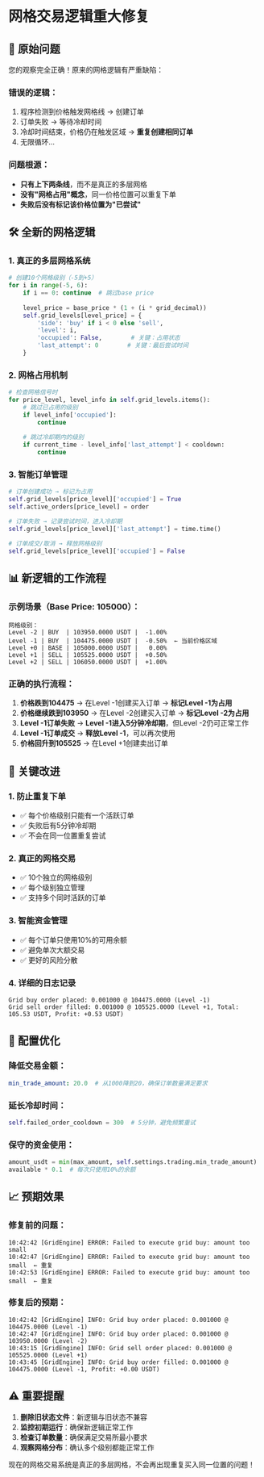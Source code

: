 # 网格交易逻辑重大修复

## 🚨 **原始问题**

您的观察完全正确！原来的网格逻辑有严重缺陷：

### 错误的逻辑：
1. 程序检测到价格触发网格线 → 创建订单
2. 订单失败 → 等待冷却时间
3. 冷却时间结束，价格仍在触发区域 → **重复创建相同订单**
4. 无限循环...

### 问题根源：
- **只有上下两条线**，而不是真正的多层网格
- **没有"网格占用"概念**，同一价格位置可以重复下单
- **失败后没有标记该价格位置为"已尝试"**

## 🛠️ **全新的网格逻辑**

### 1. **真正的多层网格系统**
```python
# 创建10个网格级别（-5到+5）
for i in range(-5, 6):
    if i == 0: continue  # 跳过base price
    
    level_price = base_price * (1 + (i * grid_decimal))
    self.grid_levels[level_price] = {
        'side': 'buy' if i < 0 else 'sell',
        'level': i,
        'occupied': False,        # 关键：占用状态
        'last_attempt': 0        # 关键：最后尝试时间
    }
```

### 2. **网格占用机制**
```python
# 检查网格信号时
for price_level, level_info in self.grid_levels.items():
    # 跳过已占用的级别
    if level_info['occupied']:
        continue
    
    # 跳过冷却期内的级别
    if current_time - level_info['last_attempt'] < cooldown:
        continue
```

### 3. **智能订单管理**
```python
# 订单创建成功 → 标记为占用
self.grid_levels[price_level]['occupied'] = True
self.active_orders[price_level] = order

# 订单失败 → 记录尝试时间，进入冷却期
self.grid_levels[price_level]['last_attempt'] = time.time()

# 订单成交/取消 → 释放网格级别
self.grid_levels[price_level]['occupied'] = False
```

## 📊 **新逻辑的工作流程**

### 示例场景（Base Price: 105000）：
```
网格级别：
Level -2 | BUY  | 103950.0000 USDT |  -1.00%
Level -1 | BUY  | 104475.0000 USDT |  -0.50%  ← 当前价格区域
Level +0 | BASE | 105000.0000 USDT |   0.00%
Level +1 | SELL | 105525.0000 USDT |  +0.50%
Level +2 | SELL | 106050.0000 USDT |  +1.00%
```

### 正确的执行流程：
1. **价格跌到104475** → 在Level -1创建买入订单 → **标记Level -1为占用**
2. **价格继续跌到103950** → 在Level -2创建买入订单 → **标记Level -2为占用**
3. **Level -1订单失败** → **Level -1进入5分钟冷却期**，但Level -2仍可正常工作
4. **Level -1订单成交** → **释放Level -1**，可以再次使用
5. **价格回升到105525** → 在Level +1创建卖出订单

## 🎯 **关键改进**

### 1. **防止重复下单**
- ✅ 每个价格级别只能有一个活跃订单
- ✅ 失败后有5分钟冷却期
- ✅ 不会在同一位置重复尝试

### 2. **真正的网格交易**
- ✅ 10个独立的网格级别
- ✅ 每个级别独立管理
- ✅ 支持多个同时活跃的订单

### 3. **智能资金管理**
- ✅ 每个订单只使用10%的可用余额
- ✅ 避免单次大额交易
- ✅ 更好的风险分散

### 4. **详细的日志记录**
```
Grid buy order placed: 0.001000 @ 104475.0000 (Level -1)
Grid sell order filled: 0.001000 @ 105525.0000 (Level +1, Total: 105.53 USDT, Profit: +0.53 USDT)
```

## 🔧 **配置优化**

### 降低交易金额：
```yaml
min_trade_amount: 20.0  # 从1000降到20，确保订单数量满足要求
```

### 延长冷却时间：
```python
self.failed_order_cooldown = 300  # 5分钟，避免频繁重试
```

### 保守的资金使用：
```python
amount_usdt = min(max_amount, self.settings.trading.min_trade_amount)  # 不再乘以2
available * 0.1  # 每次只使用10%的余额
```

## 📈 **预期效果**

### 修复前的问题：
```
10:42:42 [GridEngine] ERROR: Failed to execute grid buy: amount too small
10:42:47 [GridEngine] ERROR: Failed to execute grid buy: amount too small  ← 重复
10:42:53 [GridEngine] ERROR: Failed to execute grid buy: amount too small  ← 重复
```

### 修复后的预期：
```
10:42:42 [GridEngine] INFO: Grid buy order placed: 0.001000 @ 104475.0000 (Level -1)
10:42:47 [GridEngine] INFO: Grid buy order placed: 0.001000 @ 103950.0000 (Level -2)
10:43:15 [GridEngine] INFO: Grid sell order placed: 0.001000 @ 105525.0000 (Level +1)
10:43:45 [GridEngine] INFO: Grid buy order filled: 0.001000 @ 104475.0000 (Level -1, Profit: +0.00 USDT)
```

## ⚠️ **重要提醒**

1. **删除旧状态文件**：新逻辑与旧状态不兼容
2. **监控初期运行**：确保新逻辑正常工作
3. **检查订单数量**：确保满足交易所最小要求
4. **观察网格分布**：确认多个级别都能正常工作

现在的网格交易系统是真正的多层网格，不会再出现重复买入同一位置的问题！
